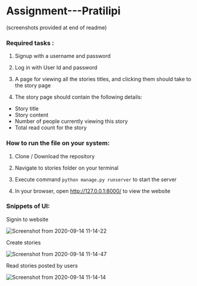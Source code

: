 # Assignment---Pratilipi

(screenshots provided at end of readme)

### Required tasks :

1. Signup with a username and password

2. Log in with User Id and password

3. A page for viewing all the stories titles, and clicking them should take to the story
page

4. The story page should contain the following details:
  - Story title
  - Story content
  - Number of people currently viewing this story
  - Total read count for the story

### How to run the file on your system:


  1. Clone / Download the repository

  2. Navigate to stories folder on your terminal
  
  3. Execute command `python manage.py runserver` to start the server
 
  4. In your browser, open http://127.0.0.1:8000/ to view the website
  
  ### Snippets of UI:
  
  Signin to website
  
  ![Screenshot from 2020-09-14 11-14-22](https://user-images.githubusercontent.com/37112252/93048044-8e7a2000-f67b-11ea-868a-7647c1d16da8.png)
  
  Create stories
  
  ![Screenshot from 2020-09-14 11-14-47](https://user-images.githubusercontent.com/37112252/93048041-8d48f300-f67b-11ea-92b4-a3520343674d.png)
  
  Read stories posted by users
  
  ![Screenshot from 2020-09-14 11-14-14](https://user-images.githubusercontent.com/37112252/93048047-8fab4d00-f67b-11ea-83df-6de78fdcc619.png)
  
